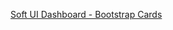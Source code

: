 [Soft UI Dashboard - Bootstrap Cards](https://www.creative-tim.com/learning-lab/bootstrap/cards/soft-ui-dashboard)